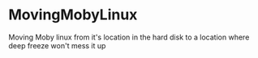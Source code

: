 # MovingMobyLinux
Moving Moby linux from it's location in the hard disk to a location where deep freeze won't mess it up
